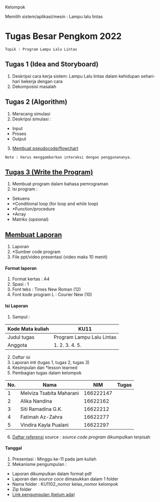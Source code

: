 Kelompok 

Memilih sistem/aplikasi/mesin : Lampu lalu lintas

# Tugas Besar Pengkom 2022
`Topik : Program Lampu Lalu Lintas`

## Tugas 1 (Idea and Storyboard)
1. Deskripsi cara kerja sistem:
    Lampu Lalu lintas dalam kehidupan sehari-hari bekerja dengan cara 
2. Dekomposisi masalah

## Tugas 2 (Algorithm)
1. Meracang simulasi
2. Deskripsi simulasi :
  - Input
  - Proses
  - Output
3. [Membuat pseudocode/flowchart](https://www.canva.com/design/DAFP8Je7IUQ/MF9jwJDrvKVfDQKeBKJJEg/edit?utm_content=DAFP8Je7IUQ&utm_campaign=designshare&utm_medium=link2&utm_source=sharebutton)


`Note : Harus menggambarkan interaksi dengan penggunananya.`

## [Tugas 3 (Write the Program)](https://github.com/dinagoethe/pengkom/blob/main/tb/pseudo.md)
1. Membuat program dalam bahasa pemrograman
2. Isi program :
  - Sekuens
  - *Conditional loop (for loop and while loop)
  - *Function/procedure
  - *Array
  - Matriks (opsional)

## [Membuat Laporan](https://docs.google.com/document/d/162qz4ARqS0ToEBvyAc_kFwLQCI30CV8v88p6puHqjhE/edit?usp=sharing)
1. Laporan
2. *Sumber code program
3. File ppt/video presentasi (video maks 10 menit)

#### Format laporan
1. Format kertas : A4
2. Spasi : 1
3. Font teks : Times New Roman (12)
4. Font kode program L : Courier New (10)

#### Isi Laporan
1. Sampul :

| Kode Mata kuliah | KU11 |
| ---------------- | ---- |
| Judul tugas | Program Lampu Lalu Lintas |
| Anggota | 1. 2. 3. 4. 5. |

2. Daftar isi
3. Laporan inti (tugas 1, tugas 2, tugas 3)
4. Kesimpulan dan *lesson learned
5. Pembagian tugas dalam kelompok

| No. | Nama | NIM | Tugas |
| --- | ---- | --- | ----- |
|1| Melviza Tsabita Maharani |166222147| |
|2| Alika Nandina | 16622162 | |
|3| Siti Ramadina G.K. | 16622212 | |
|4| Fatimah Az-Zahra | 16622277 | |
|5| Vindira Kayla Pualani | 16622297 | |

6. [Daftar referensi](https://github.com/dinagoethe/pengkom/blob/main/tb/source.md)
source : *source code program* dikumpulkan terpisah

#### Tanggal
1. Presentasi : Minggu ke-11 pada jam kuliah
2. Mekanisme pengumpulan :
  - Laporan dikumpulkan dalam format pdf
  - Laporan dan *source coce* dimasukkan dalam 1 folder
  - Nama folder : KU1102_nomor kelas_nomor kelompok
  - Zip folder
  - [Link pengumpulan (belum ada)](https://google.com)
